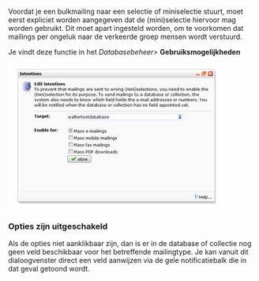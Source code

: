 Voordat je een bulkmailing naar een selectie of miniselectie stuurt,
moet eerst expliciet worden aangegeven dat de (mini)selectie hiervoor
mag worden gebruikt. Dit moet apart ingesteld worden, om te voorkomen
dat mailings per ongeluk naar de verkeerde groep mensen wordt verstuurd.

Je vindt deze functie in het *Databasebeheer*\>
**Gebruiksmogelijkheden**

![Database intentions](../images/databaseintentions.png)

### Opties zijn uitgeschakeld

Als de opties niet aanklikbaar zijn, dan is er in de database of
collectie nog geen veld beschikbaar voor het betreffende mailingtype. Je
kan vanuit dit dialoogvenster direct een veld aanwijzen via de gele
notificatiebalk die in dat geval getoond wordt.
